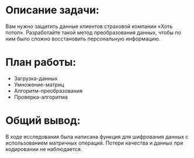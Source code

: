 # Описание задачи: 
Вам нужно защитить данные клиентов страховой компании «Хоть потоп». Разработайте такой метод преобразования данных, чтобы по ним было сложно восстановить персональную информацию.

# План работы:
- Загрузка-данных
- Умножение-матриц
- Алгоритм-преобразования
- Проверка-алгоритма

# Общий вывод:
В ходе исследования была написана функция для шифрования данных с использованием матричных операций. Потери качества и данных при кодировании не наблюдается.
